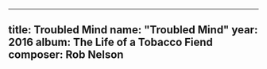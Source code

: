 
---
title: Troubled Mind
name: "Troubled Mind"
year:  2016
album: The Life of a Tobacco Fiend
composer: Rob Nelson
---
